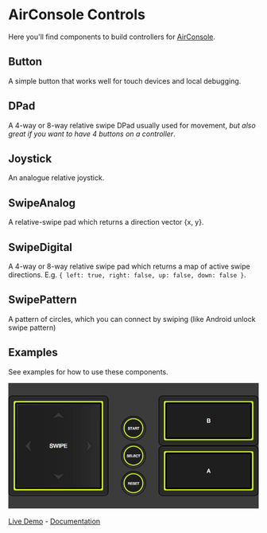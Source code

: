 # AirConsole Controls
Here you'll find components to build controllers for [AirConsole](http://www.airconsole.com/).


## Button
A simple button that works well for touch devices and local debugging.

## DPad
A 4-way or 8-way relative swipe DPad usually used for movement, *but also great if you want to have 4 buttons on a controller*.

## Joystick
An analogue relative joystick.

## SwipeAnalog
A relative-swipe pad which returns a direction vector {x, y}.

## SwipeDigital
A 4-way or 8-way relative swipe pad which returns a map of
active swipe directions. E.g. ``{ left: true, right: false, up: false, down: false }``.

## SwipePattern
A pattern of circles, which you can connect by swiping (like Android unlock swipe pattern)

## Examples
See examples for how to use these components.

![alt text](https://github.com/airconsole/airconsole-controls/raw/master/examples/example-controller.png "Example Controller")

[Live Demo](https://rawgit.com/AirConsole/airconsole-controls/master/examples/example-controller.html) -
[Documentation](https://github.com/AirConsole/airconsole-controls/blob/master/examples/README.md)
